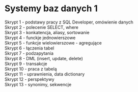 # Systemy baz danych 1

Skrypt 1 - podstawy pracy z SQL Developer, omówienie danych<br>
Skrypt 2 - polecenie SELECT, where<br>
Skrypt 3 - konkatencja, aliasy, sortowanie<br>
Skrypt 4 - funckje jednowierszowe<br>
Skrypt 5 - funkcje wielowierszowe - agregujące<br>
Skrypt 6 - łączenia tabel<br>
Skrypt 7 - podzapytania<br>
Skrypt 8 - DML (insert, update, delete)<br>
Skrypt 9 - transakcje<br>
Skrypt 10 - praca z tabelą<br>
Skrypt 11 - uprawnienia, data dictionary<br>
Skrypt 12 - perspektywy<br>
Skrypt 13 - synonimy, sekwencje<br>
